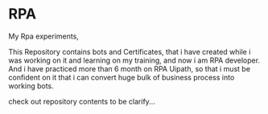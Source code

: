# RPA

My Rpa experiments,

This Repository contains bots and Certificates, that i have created while i was working on it and learning on my training, and now i am RPA developer.
And i have practiced more than 6 month on RPA Uipath, so that i must be confident on it that i can convert huge bulk of business process into working bots.

check out repository contents to be clarify...

